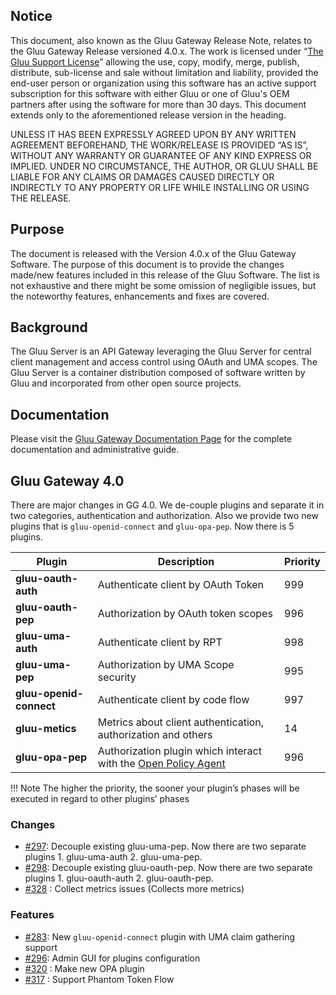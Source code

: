 ## Notice

This document, also known as the Gluu Gateway Release Note, relates to the Gluu Gateway Release versioned 4.0.x. The work is licensed under “[The Gluu Support License](https://raw.githubusercontent.com/GluuFederation/gluu-gateway/master/LICENSE)” allowing the use, copy, modify, merge, publish, distribute, sub-license and sale without limitation and liability, provided the end-user person or organization using this software has an active support subscription for this software with either Gluu or one of Gluu's OEM partners after using the software for more than 30 days. This document extends only to the aforementioned release version in the heading.  

UNLESS IT HAS BEEN EXPRESSLY AGREED UPON BY ANY WRITTEN AGREEMENT BEFOREHAND, THE WORK/RELEASE IS PROVIDED “AS IS”, WITHOUT ANY WARRANTY OR GUARANTEE OF ANY KIND EXPRESS OR IMPLIED. UNDER NO CIRCUMSTANCE, THE AUTHOR, OR GLUU SHALL BE LIABLE FOR ANY CLAIMS OR DAMAGES CAUSED DIRECTLY OR INDIRECTLY TO ANY PROPERTY OR LIFE WHILE INSTALLING OR USING THE RELEASE.  

## Purpose

The document is released with the Version 4.0.x of the Gluu Gateway Software. The purpose of this document is to provide the changes made/new features included in this release of the Gluu Software. The list is not exhaustive and there might be some omission of negligible issues, but the noteworthy features, enhancements and fixes are covered.  

## Background

The Gluu Server is an API Gateway leveraging the Gluu Server for central client management and access control using OAuth and UMA scopes. The Gluu Server is a container distribution composed of software written by Gluu and incorporated from other open source projects.  

## Documentation

Please visit the [Gluu Gateway Documentation Page](http://www.gluu.org/docs/gg) for the complete 
documentation and administrative guide.   
 
## Gluu Gateway 4.0

There are major changes in GG 4.0. We de-couple plugins and separate it in two categories, authentication and authorization. Also we provide two new plugins that is `gluu-openid-connect` and `gluu-opa-pep`. Now there is 5 plugins.

| Plugin | Description | Priority |
|--------|-------------|----------|
|**gluu-oauth-auth**| Authenticate client by OAuth Token|999|
|**gluu-oauth-pep**| Authorization by OAuth token scopes|996|
|**gluu-uma-auth**| Authenticate client by RPT|998|
|**gluu-uma-pep**| Authorization by UMA Scope security|995|
|**gluu-openid-connect**| Authenticate client by code flow|997|
|**gluu-metics**| Metrics about client authentication, authorization and others|14|
|**gluu-opa-pep**| Authorization plugin which interact with the [Open Policy Agent](https://www.openpolicyagent.org/)|996|

!!! Note
    The higher the priority, the sooner your plugin’s phases will be executed in regard to other plugins’ phases 

### Changes
- [#297](https://github.com/GluuFederation/gluu-gateway/issues/297): Decouple existing gluu-uma-pep. Now there are two separate plugins 1. gluu-uma-auth 2. gluu-uma-pep.
- [#298](https://github.com/GluuFederation/gluu-gateway/issues/298): Decouple existing gluu-oauth-pep. Now there are two separate plugins 1. gluu-oauth-auth 2. gluu-oauth-pep.
- [#328](https://github.com/GluuFederation/gluu-gateway/issues/328) : Collect metrics issues (Collects more metrics)

### Features
- [#283](https://github.com/GluuFederation/gluu-gateway/issues/283): New `gluu-openid-connect` plugin with UMA claim gathering support 
- [#296](https://github.com/GluuFederation/gluu-gateway/issues/296): Admin GUI for plugins configuration
- [#320](https://github.com/GluuFederation/gluu-gateway/issues/320) : Make new OPA plugin
- [#317](https://github.com/GluuFederation/gluu-gateway/issues/317) : Support Phantom Token Flow
